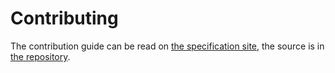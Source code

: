 # Contributing

The contribution guide can be read on [the specification site](https://satre-specification.readthedocs.io/en/latest/contributing/index.html), the source is in [the repository](docs/source/contributing/index.md).
